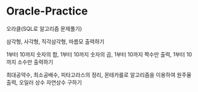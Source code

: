 # Oracle-Practice
오라클(SQL로 알고리즘 문제풀기)

삼각형, 사각형, 직각삼각형, 마름모 출력하기

1부터 10까지 숫자의 합, 1부터 10까지 숫자의 곱, 1부터 10까지 짝수만 출력, 1부터 10까지 소수만 출력하기

최대공약수, 최소공배수, 피타고라스의 정리, 몬테카를로 알고리즘을 이용하여 원주율 출력, 오일러 상수 자연상수 구하기
